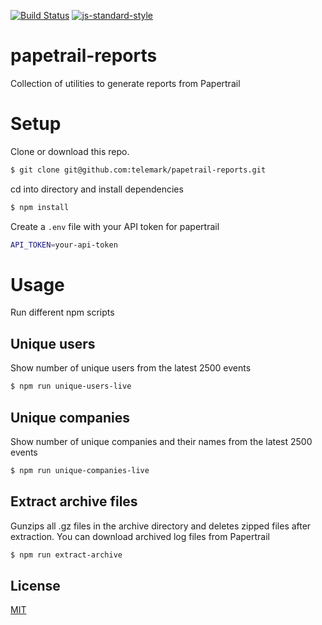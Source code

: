 [![Build Status](https://travis-ci.org/telemark/papetrail-reports.svg?branch=master)](https://travis-ci.org/telemark/papetrail-reports)
[![js-standard-style](https://img.shields.io/badge/code%20style-standard-brightgreen.svg?style=flat)](https://github.com/feross/standard)

# papetrail-reports

Collection of utilities to generate reports from Papertrail

# Setup
Clone or download this repo.

```sh
$ git clone git@github.com:telemark/papetrail-reports.git
```

cd into directory and install dependencies

```sh
$ npm install
```

Create a `.env` file with your API token for papertrail

```sh
API_TOKEN=your-api-token
```

# Usage

Run different npm scripts

## Unique users

Show number of unique users from the latest 2500 events

```sh
$ npm run unique-users-live
```

## Unique companies

Show number of unique companies and their names from the latest 2500 events

```sh
$ npm run unique-companies-live
```

## Extract archive files

Gunzips all .gz files in the archive directory and deletes zipped files after extraction.
You can download archived log files from Papertrail 

```sh
$ npm run extract-archive
```

## License

[MIT](LICENSE)
